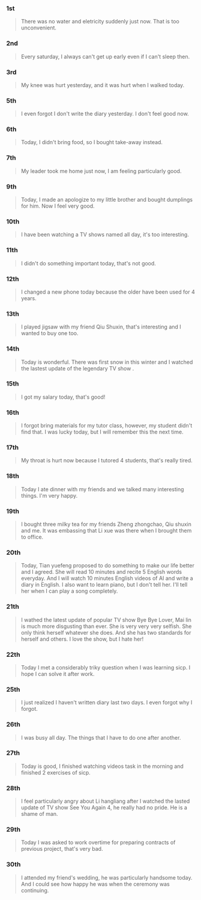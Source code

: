 ### 1st
> There was no water and eletricity suddenly just now. That is too unconvenient.

### 2nd
> Every saturday, I always can't get up early even if I can't sleep then.

### 3rd
> My knee was hurt yesterday, and it was hurt when I walked today.

### 5th
> I even forgot I don't write the diary yesterday. I don't feel good now.

### 6th
> Today, I didn't bring food, so I bought take-away instead.

### 7th
> My leader took me home just now, I am feeling particularly good.

### 9th
> Today, I made an apologize to my little brother and bought dumplings for him. Now I feel very good.

### 10th
> I have been watching a TV shows named <Bye Bye my lover> all day, it's too interesting.

### 11th
> I didn't do something important today, that's not good.

### 12th
> I changed a new phone today because the older have been used for 4 years.

### 13th
> I played jigsaw with my friend Qiu Shuxin, that's interesting and I wanted to buy one too.

### 14th
> Today is wonderful. There was first snow in this winter and I watched the lastest update of the legendary TV show <Bye Bye my lover>.

### 15th
> I got my salary today, that's good!

### 16th
> I forgot bring materials for my tutor class, however, my student didn't find that. I was lucky today, but I will remember this the next time.

### 17th
> My throat is hurt now because I tutored 4 students, that's really tired.

### 18th
> Today I ate dinner with my friends and we talked many interesting things. I'm very happy.

### 19th
> I bought three milky tea for my friends Zheng zhongchao, Qiu shuxin and me. It was embassing that Li xue was there when I brought them to office.

### 20th
> Today, Tian yuefeng proposed to do something to make our life better and I agreed. She will read 10 minutes and recite 5 English words everyday. And I will watch 10 minutes English videos of AI and write a diary in English. I also want to learn piano, but I don't tell her. I'll tell her when I can play a song completely.

### 21th
> I wathed the latest update of popular TV show Bye Bye Lover, Mai lin is much more disgusting than ever. She is very very very selfish. She only think herself whatever she does. And she has two standards for herself and others. I love the show, but I hate her!

### 22th
> Today I met a considerably triky question when I was learning sicp. I hope I can solve it after work.

### 25th
> I just realized I haven't written diary last two days. I even forgot why I forgot.

### 26th
> I was busy all day. The things that I have to do one after another.

### 27th
> Today is good, I finished watching videos task in the morning and finished 2 exercises of sicp.

### 28th
> I feel particularly angry about Li hangliang after I watched the lasted update of TV show See You Again 4, he really had no pride. He is a shame of man.

### 29th
> Today I was asked to work overtime for preparing contracts of previous project, that's very bad.

### 30th
> I attended my friend's wedding, he was particularly handsome today. And I could see how happy he was when the ceremony was continuing.
